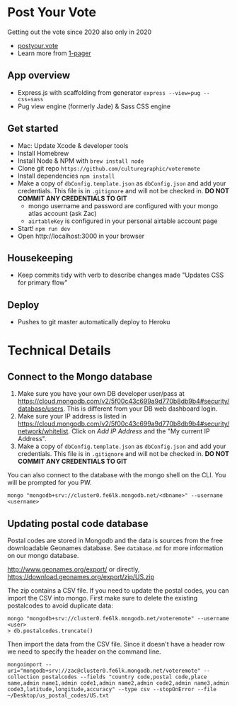 # Post Your Vote
Getting out the vote since 2020 also only in 2020
- [postyour.vote](https://postyour.vote)
- Learn more from [1-pager](https://paper.dropbox.com/doc/Vote-Remote-Iyyot2jRrGwQz9s383GgE)

## App overview
- Express.js with scaffolding from generator `express --view=pug --css=sass`
- Pug view engine (formerly Jade) & Sass CSS engine

## Get started
- Mac: Update Xcode & developer tools
- Install Homebrew
- Install Node & NPM with `brew install node`
- Clone git repo `https://github.com/culturegraphic/voteremote`
- Install dependencies `npm install`
- Make a copy of `dbConfig.template.json` as `dbConfig.json` and add your credentials. This file is in `.gitignore` and will not be checked in. **DO NOT COMMIT ANY CREDENTIALS TO GIT**
  - mongo username and password are configured with your mongo atlas account (ask Zac)
  - `airtableKey` is configured in your personal airtable account page
- Start! `npm run dev`
- Open http://localhost:3000 in your browser

## Housekeeping
- Keep commits tidy with verb to describe changes made "Updates CSS for primary flow"

## Deploy
- Pushes to git master automatically deploy to Heroku

# Technical Details

## Connect to the Mongo database

1. Make sure you have your own DB developer user/pass at https://cloud.mongodb.com/v2/5f00c43c699a9d770b8db9b4#security/database/users. This is different from your DB web dashboard login.
2. Make sure your IP address is listed in https://cloud.mongodb.com/v2/5f00c43c699a9d770b8db9b4#security/network/whitelist. Click on *Add IP Address* and the "My current IP Address".
3. Make a copy of `dbConfig.template.json` as `dbConfig.json` and add your credentials. This file is in `.gitignore` and will not be checked in. **DO NOT COMMIT ANY CREDENTIALS TO GIT**

You can also connect to the database with the mongo shell on the CLI. You will be prompted for you PW.
```
mongo "mongodb+srv://cluster0.fe6lk.mongodb.net/<dbname>" --username <username>
```

## Updating postal code database

Postal codes are stored in Mongodb and the data is sources from the free downloadable Geonames database. See `database.md` for more information on our mongo database.

http://www.geonames.org/export/
or directly, 
https://download.geonames.org/export/zip/US.zip

The zip contains a CSV file. If you need to update the postal codes, you can import the CSV into mongo. First make sure to delete the existing postalcodes to avoid duplicate data:

```
mongo "mongodb+srv://cluster0.fe6lk.mongodb.net/voteremote" --username <user>
> db.postalcodes.truncate()
```

Then import the data from the CSV file. Since it doesn't have a header row we need to specify the header on the command line.
```
mongoimport --uri="mongodb+srv://zac@cluster0.fe6lk.mongodb.net/voteremote" --collection postalcodes --fields "country code,postal code,place name,admin name1,admin code1,admin name2,admin code2,admin name3,admin code3,latitude,longitude,accuracy" --type csv --stopOnError --file ~/Desktop/us_postal_codes/US.txt
```
